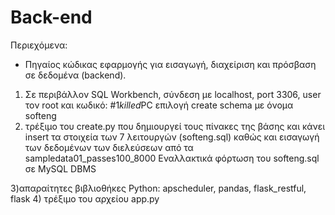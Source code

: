# Back-end

Περιεχόμενα:

- Πηγαίος κώδικας εφαρμογής για εισαγωγή, διαχείριση και
  πρόσβαση σε δεδομένα (backend).
  
1) Σε περιβάλλον SQL Workbench, σύνδεση με localhost, port 3306, user τον root και κωδικό: #1*killed*PC
   επιλογή create schema με όνομα softeng
2) τρέξιμο του create.py που δημιουργεί τους πίνακες της βάσης και κάνει insert τα στοιχεία των 7 λειτουργών (softeng.sql) 
   καθώς και εισαγωγή των δεδομένων των διελεύσεων από τα sampledata01_passes100_8000
Eναλλακτικά φόρτωση του softeng.sql σε MySQL DBMS

3)απαραίτητες βιβλιοθήκες Python: apscheduler, pandas, flask_restful, flask
4) τρέξιμο του αρχείου app.py 
